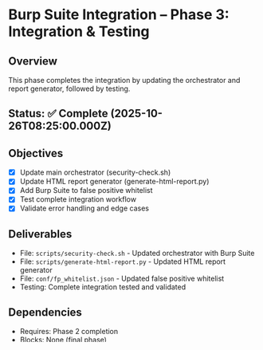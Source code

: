 # Burp Suite Integration – Phase 3: Integration & Testing

## Overview
This phase completes the integration by updating the orchestrator and report generator, followed by testing.

## Status: ✅ Complete (2025-10-26T08:25:00.000Z)

## Objectives
- [x] Update main orchestrator (security-check.sh)
- [x] Update HTML report generator (generate-html-report.py)
- [x] Add Burp Suite to false positive whitelist
- [x] Test complete integration workflow
- [x] Validate error handling and edge cases

## Deliverables
- File: `scripts/security-check.sh` - Updated orchestrator with Burp Suite
- File: `scripts/generate-html-report.py` - Updated HTML report generator
- File: `conf/fp_whitelist.json` - Updated false positive whitelist
- Testing: Complete integration tested and validated

## Dependencies
- Requires: Phase 2 completion
- Blocks: None (final phase)

## Estimated Time
2 hours

## Success Criteria
- [x] Burp Suite is integrated into main orchestrator
- [x] HTML reports include Burp Suite findings
- [x] Error handling works correctly
- [x] Complete workflow tested successfully
- [x] Edge cases are handled properly

## Implementation Details

### Step 1: Update Main Orchestrator
Update `scripts/security-check.sh` to add Burp Suite integration:

Add environment variable:
```bash
export BURP_CONFIG_PATH_IN_CONTAINER="$BASE_PROJECT_DIR/burp/config.yaml"
```

Add orchestration section in website scan mode (after ZAP, Nuclei, Wapiti, Nikto):
```bash
# Only run Burp Suite for website scans
if [ "$SCAN_TYPE" = "website" ]; then
    log_message "--- Orchestrating Burp Suite Scan ---"
    export RESULTS_DIR="$RESULTS_DIR_IN_CONTAINER"
    export BURP_CONFIG_PATH="$BURP_CONFIG_PATH_IN_CONTAINER"
    if [ -f "$TOOL_SCRIPTS_DIR/run_burp.sh" ]; then
        log_message "Executing $TOOL_SCRIPTS_DIR/run_burp.sh..."
        if /bin/bash "$TOOL_SCRIPTS_DIR/run_burp.sh"; then
            log_message "run_burp.sh completed successfully (exit code 0)."
        else
            EXIT_CODE=$?
            log_message "[ORCHESTRATOR ERROR] run_burp.sh failed with exit code $EXIT_CODE."
            OVERALL_SUCCESS=false
        fi
    else
        log_message "[ORCHESTRATOR ERROR] $TOOL_SCRIPTS_DIR/run_burp.sh not found!"
        OVERALL_SUCCESS=false
    fi
    log_message "--- Burp Suite Scan Orchestration Finished ---"
else
    log_message "--- Skipping Burp Suite Scan (Code scan mode) ---"
fi
```

### Step 2: Update HTML Report Generator
Update `scripts/generate-html-report.py` to include Burp Suite results:

Add import:
```python
from burp_processor import process_burp_results
```

Add report section generation:
```python
def generate_burp_html_section(results_dir):
    """Generate HTML section for Burp Suite results"""
    # Process Burp Suite results
    # Generate HTML section
    # Return HTML content
    pass
```

### Step 3: Update False Positive Whitelist
Update `conf/fp_whitelist.json` to include Burp Suite false positives:

```json
{
  "burp": {
    "common_false_positives": [
      "Informational finding",
      "Low severity issues"
    ]
  }
}
```

### Step 4: Test Complete Workflow
Test the complete integration:

```bash
# Run website scan with Burp Suite
./run-docker.sh https://example.com

# Verify results directory contains Burp Suite results
ls -la results/*/burp-*

# Verify HTML report includes Burp Suite section
cat results/*/security-summary.html | grep -i burp
```

### Step 5: Validate Error Handling
Test error scenarios:

- Network errors
- Invalid target URLs
- Missing configuration files
- License key issues (for Professional edition)
- Scan timeouts

## Testing Checklist
- [ ] Burp Suite runs successfully in website scan mode
- [ ] Results are properly parsed and formatted
- [ ] HTML reports include Burp Suite findings
- [ ] Error handling works for all failure scenarios
- [ ] Performance is acceptable
- [ ] No regressions in existing functionality

## Notes
- Burp Suite scans can be slower than other DAST tools
- Consider implementing scan duration limits
- Community Edition has scan limitations
- Professional Edition requires license key management
- Ensure proper cleanup of scan artifacts
